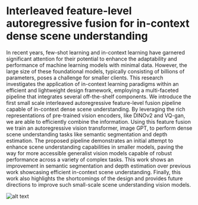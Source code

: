 # Interleaved feature-level autoregressive fusion for in-context dense scene understanding

In recent years, few-shot learning and in-context learning have garnered significant attention for their potential to enhance the adaptability and performance of machine learning models with minimal data. However, the large size of these foundational models, typically consisting of billions of parameters, poses a challenge for smaller clients. This research investigates the application of in-context learning paradigms within an efficient and lightweight design framework, employing a multi-faceted pipeline that integrates several off-the-shelf components. We introduce the first small scale interleaved autoregressive feature-level fusion pipeline capable of in-context dense scene understanding.
By leveraging the rich representations of pre-trained vision encoders, like DINOv2 and VQ-gan, we are able to efficiently combine the information. Using this feature fusion we train an autoregressive vision transformer, image GPT, to perform dense scene understanding tasks like semantic segmentation and depth estimation. The proposed pipeline demonstrates an initial attempt to enhance scene understanding capabilities in smaller models, paving the way for more accessible generalist vision models capable of robust performance across a variety of complex tasks. This work shows an improvement in semantic segmentation and depth estimation over previous work showcasing efficient in-context scene understanding. Finally, this work also highlights the shortcomings of the design and provides future directions to improve such small-scale scene understanding vision models.

![alt text](https://github.com/LBBusser/incontextThesis/blob/main/pipeline_thesis-Pagina-3.drawio.png)
